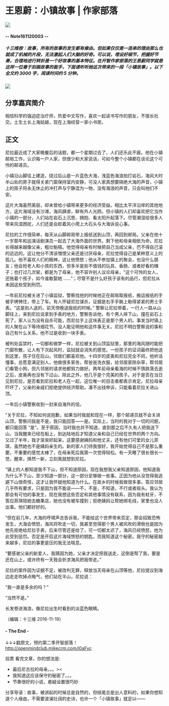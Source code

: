 # 王恩蔚：小镇故事 | 作家部落
![](https://mmbiz.qlogo.cn/mmbiz_png/P7zzkBGoztEsloAW49aYHbosdbicMkhzApOhATXyMagJ7hKTPN9swRzXLg2hsm4jWrZgYSwt73cImDzTkHHicvnw/0?wx_fmt=png)
#### -- Note161120003 --

##### **十三维按**：故事，所有的故事的发生都有缘由。但如果仅仅是一连串的理由那么也就成了机械的片段，无法激起人们大脑的好奇。可以说，埋设好细节，把握好节奏，合理地进行转折是一个好故事的基本特征。在开智作家部落的王恩蔚同学就是这样一位善于刻画故事的能手，下面请听听她这次带来的一段「小镇故事」。**以下全文约 3000 字，阅读时间约 5 分钟。**
![](https://mmbiz.qlogo.cn/mmbiz_png/P7zzkBGoztE09YkelGanGYNntfENvX65SSGR1gFQZ9H1GZ5lZDYgC13Kpya2xURibwxWwviaRdicUwIh1kqBicD7ag/0?wx_fmt=png)


## 分享嘉宾简介
相信科学的强迫症治疗师，热爱中文写作，喜欢一起读书写作的朋友，不擅长社交。土生土长上海姑娘，现在上海经营一家小书房。

## 正文
尼拉最近成了大家晚餐后的话题，都一个星期过去了，人们还乐此不疲。他在小镇邮局工作，认识每一户人家，但很少和大家说话，可如今整个小镇都在谈论这个可怜的邮递员。

小镇沿山脚往上建造，绕过后山是一片蓝色大海，浅蓝色海浪拍打岩石，海风大时半山处的房子就得关紧门窗保持室内安静，可没人家真想要隔绝大海的声音，小镇上的孩子将永无休止的冲打声与宁静混为一物，没有海浪的声音，只会叫他们不安。

这片大海虽然美丽，却未曾给小镇带来更多的经济受益。相比太平洋沿岸的其他地方，这片海域没有沙滩，海风肆虐，鲜有外人光顾。但小镇的人们却喜欢把它当作小镇的一部分，人们站在岩石上沉思、拥抱、看太阳升起落下。尽管潮湿给很多人带来风湿困扰，人们还是会趁着风小爬上大石头与大海诉说心事。

尼拉的工作很简单，每天从山脚邮局带上报纸送到山顶，再回到邮局。父亲在他十一岁那年和巡演话剧演员一起去了大海外面的世界。剩下他和母亲相依为命，尼拉长得越来越像父亲，粗壮魁梧。他觉得母亲有时候把自己当成父亲，巴不得自己滚的远远的。这让他分不清该憎恨父亲还是讨厌母亲，尼拉觉得自己是某种意义上的孤儿。他不喜欢人们的眼神，这让他愤怒；他从不参加镇上的聚会，也没什么朋友；他会抢老人和小孩的东西，但多半是些不值钱的玩具、香肠、或者好看的帽子；也打过几次架，都是为了母亲，他不容许别人议论母亲，“这个可怜的女人，还拖着个孩子，如今谁敢娶她 ......”；尽管不是什么好孩子该有的品行，但尼拉从未因这些受到刑罚。

一年前尼拉被关进了小镇监狱，警察找他的时候他正在邮局取报纸，搬运报纸的手被手铐铐住，带上了车。有人怀疑尼拉谋杀，证据是右手手腕上勒得紧紧的男士手表。“这是别人送的，前天傍晚送报纸的时候。” 警察让尼拉带着，一行人一路从山脚往上，来到尼拉说拿到手表的地方，警察告诉他，有个男人摔下山，撞在岩石上死了，家人认为没有自杀可能，而尼拉手上这块表正是那个男人的。事发当时镇上的人聚在山下等待烟花节。没人能证明他和这件事无关。尼拉不明白警察说的事和自己有什么关系，他不过是收到一块手表。

被判处监禁时，一切都和做梦一样，尼拉被关到山顶监狱里，那里的海风随时能把门窗吹散，让人有下次起风时，监狱就会消失的感觉。一份孩子的证词最终把他送到这里，孩子住在后山，邻居们都喜欢他。十四岁的皮奥和尼拉完全不同，他听话懂事，总愿意满足别人，他做很多家务，帮爸爸洗衣服，给邻居家除杂草，帮邻居们看管小狗，但凡邻居的请求他都努力做好。两年前母亲看海的时候不慎跌落去逝之后，皮奥再也没有下过山，除此之外，他几乎是个完美的孩子。对于是否在当日见到尼拉，是否看到尼拉和老人在一起，这位唯一的目击者都表示肯定。尼拉母亲吓坏了，父亲的亲戚们拒绝提供经济帮助，凑不出钱申诉，只能看着尼拉关进山顶。

一年后小镇警察收到一封来自海外的信。

“关于尼拉，不知如何说抱歉，如果当时我就和现在一样，那个邮递员就不会关进山顶，警察问我是不是，我只能回答——是。实际上，当时的我对于一切的问题，都只能回答 “是”。至于原因，当时我也并不知道，直到那之后不久有人把我送下山，当我醒来已经在船上，到达陆地后才知道父亲和自己已经在世界的两个方向。又过了半年，我才渐渐好起来，这要感谢姨妈和他丈夫，还有他们可爱的女儿菲琪，虽然她也不是姨妈亲生的。新的家人们待我很好，我开始觉得自己不是那么重要，不重要的感觉太棒了，在母亲死后我第一次觉得轻松。有一天睡了很长很长一觉，醒来，焕然一新，立刻我就想到尼拉。

“镇上的人都知道我不下山，但不知道原因，现在我想我父亲知道原因，他知道我为什么不下山，至少知道一部分，这一部分足够做一些事。正因为他从没觉得我逃避下山很奇怪，这才让我怀疑他知道为什么。在故乡的时候我做很多事，答应邻居几乎所有要求，只是因为我不能说——不，不是，不知道，不行或者摇头。我认为那会有可怕的事发生，现在我想这些否定和其他事情没有联系，因为我有蛀牙，不答应菲琪陪她去糖果店，她也没有被车撞到；拒绝姨妈让帮她绑毛线，家里也没人出事。他们都好好的。

“但在前几年，大海的呼啸声总告诉我，不能给这个世界带来否定，那会招致恐怖发生，大海会愤怒，海风将吹走一切，我甚至觉得那个男人被风吹的滑倒也是因为他先拒绝给尼拉手表，后来尽管还是给了，可一切都太迟了，海风已经愤怒，他为此受到惩罚。否定是开启这片海域愤怒的钥匙，而我知道这个秘密。我守的秘密越来越多，尼拉的事更是压的我无法喘息。

“要感谢父亲的新爱人，我猜因为她，父亲才决定把我送走，这倒是帮了我，要是还在山上，或许终有一天我会祈求海风把我带走。”

尼拉的案件因为证据不足，被改判无罪，释放当天母亲在山顶等他，尼拉提议到海边走走吹掉点晦气，他们站在半山，尼拉说：

“我一直是多余的吗？”

“当然不是。”
 
 长发卷进海浪，像尼拉出生时看到的淡蓝色眼睛。


（编辑：十三维 2016-11-19）

#### - The End - 


↓↓↓戳原文，预约第二季开智部落！
http://openmindclub.mikecrm.com/i0aFvc

投票
看完文章，你的想法是:
* 最后尼古拉的母亲。。。><
* 我知道这应该保守的秘密了。。。
* 节奏很好的小说，悬疑设置很巧妙

分享导语：故事，被讲起的时候总是自然的，但结尾总是出人意料的，如果你想知道个人缘由，不需要波澜壮阔的史诗，也许一个「小镇故事」就足以——





